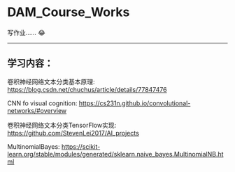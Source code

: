 # DAM_Course_Works
 写作业……
 😂
 
 ---
 ## 学习内容：
 卷积神经网络文本分类基本原理: https://blog.csdn.net/chuchus/article/details/77847476
 
 CNN fo visual cognition: https://cs231n.github.io/convolutional-networks/#overview
 
 卷积神经网络文本分类TensorFlow实现: https://github.com/StevenLei2017/AI_projects
 
 MultinomialBayes: https://scikit-learn.org/stable/modules/generated/sklearn.naive_bayes.MultinomialNB.html
